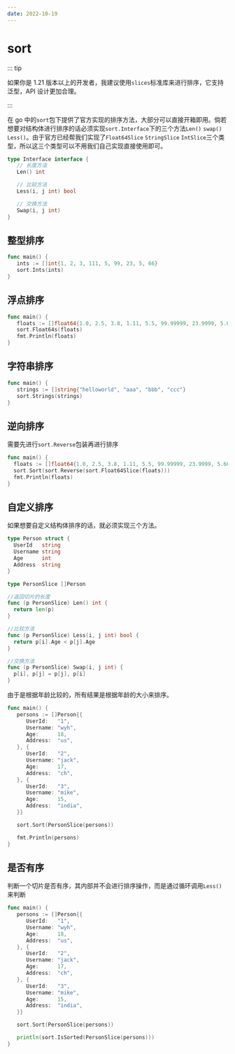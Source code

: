 ```yaml
---
date: 2022-10-19
---
```


# sort

::: tip

如果你是 1.21 版本以上的开发者，我建议使用`slices`标准库来进行排序，它支持泛型，API 设计更加合理。

:::

在 go 中的`sort`包下提供了官方实现的排序方法，大部分可以直接开箱即用。倘若想要对结构体进行排序的话必须实现`sort.Interface`下的三个方法`Len()` `swap()` `Less()`。由于官方已经帮我们实现了`Float64Slice` `StringSlice` `IntSlice`三个类型，所以这三个类型可以不用我们自己实现直接使用即可。

```go
type Interface interface {
   // 长度方法
   Len() int

   // 比较方法
   Less(i, j int) bool

   // 交换方法
   Swap(i, j int)
}
```

## 整型排序

```go
func main() {
   ints := []int{1, 2, 3, 111, 5, 99, 23, 5, 66}
   sort.Ints(ints)
}
```

## 浮点排序

```go
func main() {
   floats := []float64{1.0, 2.5, 3.8, 1.11, 5.5, 99.99999, 23.9999, 5.66, 66}
   sort.Float64s(floats)
   fmt.Println(floats)
}
```

## 字符串排序

```go
func main() {
   strings := []string{"helloworld", "aaa", "bbb", "ccc"}
   sort.Strings(strings)
}
```

## 逆向排序

需要先进行`sort.Reverse`包装再进行排序

```go
func main() {
  floats := []float64{1.0, 2.5, 3.8, 1.11, 5.5, 99.99999, 23.9999, 5.66, 66}
  sort.Sort(sort.Reverse(sort.Float64Slice(floats)))
  fmt.Println(floats)
}
```

## 自定义排序

如果想要自定义结构体排序的话，就必须实现三个方法。

```go
type Person struct {
  UserId   string
  Username string
  Age      int
  Address  string
}

type PersonSlice []Person

//返回切片的长度
func (p PersonSlice) Len() int {
  return len(p)
}

//比较方法
func (p PersonSlice) Less(i, j int) bool {
  return p[i].Age < p[j].Age
}

//交换方法
func (p PersonSlice) Swap(i, j int) {
  p[i], p[j] = p[j], p[i]
}
```

由于是根据年龄比较的，所有结果是根据年龄的大小来排序。

```go
func main() {
   persons := []Person{{
      UserId:   "1",
      Username: "wyh",
      Age:      18,
      Address:  "us",
   }, {
      UserId:   "2",
      Username: "jack",
      Age:      17,
      Address:  "ch",
   }, {
      UserId:   "3",
      Username: "mike",
      Age:      15,
      Address:  "india",
   }}

   sort.Sort(PersonSlice(persons))

   fmt.Println(persons)
}
```

## 是否有序

判断一个切片是否有序，其内部并不会进行排序操作，而是通过循环调用`Less()`来判断

```go
func main() {
   persons := []Person{{
      UserId:   "1",
      Username: "wyh",
      Age:      18,
      Address:  "us",
   }, {
      UserId:   "2",
      Username: "jack",
      Age:      17,
      Address:  "ch",
   }, {
      UserId:   "3",
      Username: "mike",
      Age:      15,
      Address:  "india",
   }}

   sort.Sort(PersonSlice(persons))

   println(sort.IsSorted(PersonSlice(persons)))
}
```

